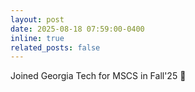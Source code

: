 ```yaml
---
layout: post
date: 2025-08-18 07:59:00-0400
inline: true
related_posts: false
---
```

Joined Georgia Tech for MSCS in Fall'25 🐝
